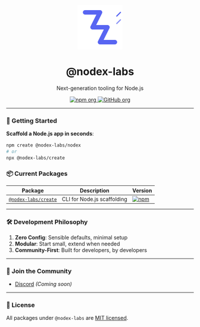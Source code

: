<div align="center">
  <img width="120" alt="Nodex Labs Logo" src="https://github.com/nodex-labs/brand/blob/main/nodex-logo.svg">  
  <h1>@nodex-labs</h1>
  <p>Next-generation tooling for Node.js</p>
  <a href="https://www.npmjs.com/org/nodex-labs">
    <img alt="npm org" src="https://img.shields.io/badge/npm-%40nodex--labs-CC3534">
  </a>
  <a href="https://github.com/nodex-labs">
    <img alt="GitHub org" src="https://img.shields.io/badge/GitHub-nodex--labs-181717">
  </a>
</div>

---

### 🚀 Getting Started  
**Scaffold a Node.js app in seconds**:  
```bash
npm create @nodex-labs/nodex
# or 
npx @nodex-labs/create
```

### 📦 Current Packages  
| Package               | Description                  | Version                       |
|-----------------------|------------------------------|-------------------------------|
| [`@nodex-labs/create`](https://github.com/nodex-labs/create) | CLI for Node.js scaffolding | [![npm](https://img.shields.io/npm/v/@nodex-labs/create)]() |

---

### 🛠 Development Philosophy  
1. **Zero Config**: Sensible defaults, minimal setup  
2. **Modular**: Start small, extend when needed  
3. **Community-First**: Built for developers, by developers  

---

### 💬 Join the Community  
- [Discord](#) *(Coming soon)*  

---

### 📜 License  
All packages under `@nodex-labs` are [MIT licensed](https://github.com/nodex-labs/.github/blob/main/LICENSE).
